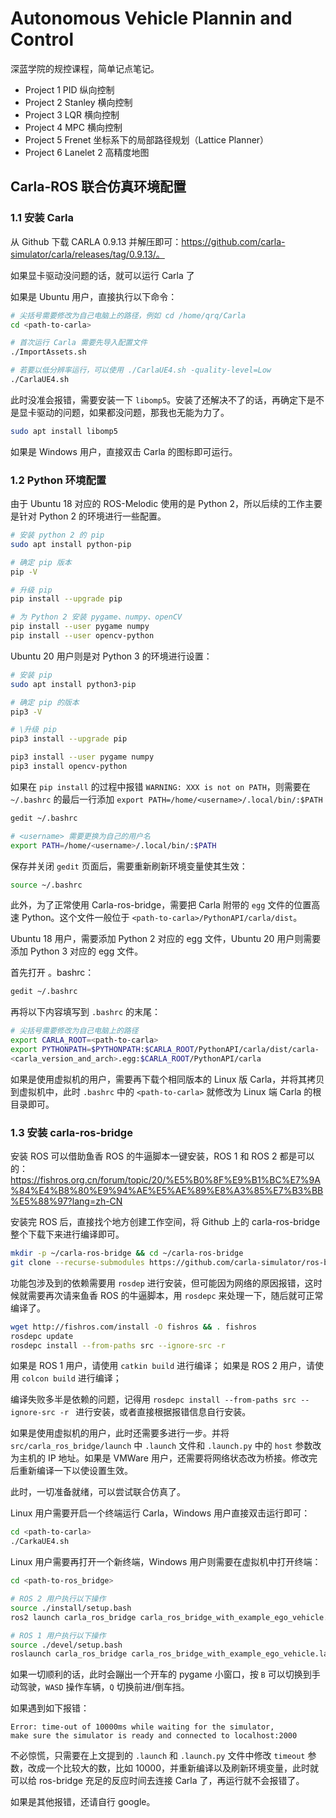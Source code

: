 # Autonomous Vehicle Plannin and Control

深蓝学院的规控课程，简单记点笔记。

- Project 1 PID 纵向控制
- Project 2 Stanley 横向控制
- Project 3 LQR 横向控制
- Project 4 MPC 横向控制
- Project 5 Frenet 坐标系下的局部路径规划（Lattice Planner）
- Project 6 Lanelet 2 高精度地图

## Carla-ROS 联合仿真环境配置

### 1.1 安装 Carla

从 Github 下载 CARLA 0.9.13 并解压即可：https://github.com/carla-simulator/carla/releases/tag/0.9.13/。

如果显卡驱动没问题的话，就可以运行 Carla 了

如果是 Ubuntu 用户，直接执行以下命令：

```bash
# 尖括号需要修改为⾃⼰电脑上的路径，例如 cd /home/qrq/Carla 
cd <path-to-carla>

# ⾸次运⾏ Carla 需要先导入配置文件
./ImportAssets.sh

# 若要以低分辨率运⾏，可以使⽤ ./CarlaUE4.sh -quality-level=Low
./CarlaUE4.sh
```

此时没准会报错，需要安装一下 `libomp5`。安装了还解决不了的话，再确定下是不是显卡驱动的问题，如果都没问题，那我也无能为力了。

```bash
sudo apt install libomp5
```

如果是 Windows 用户，直接双击 Carla 的图标即可运行。

### 1.2 Python 环境配置 

由于 Ubuntu 18 对应的 ROS-Melodic 使用的是 Python 2，所以后续的工作主要是针对 Python 2 的环境进行一些配置。

```bash
# 安装 python 2 的 pip
sudo apt install python-pip

# 确定 pip 版本
pip -V

# 升级 pip
pip install --upgrade pip

# 为 Python 2 安装 pygame、numpy、openCV
pip install --user pygame numpy 
pip install --user opencv-python
```

Ubuntu 20 用户则是对 Python 3 的环境进行设置：

```bash
# 安装 pip
sudo apt install python3-pip

# 确定 pip 的版本
pip3 -V

# \升级 pip
pip3 install --upgrade pip

pip3 install --user pygame numpy 
pip3 install opencv-python
```

如果在 `pip install` 的过程中报错 `WARNING: XXX is not on PATH`，则需要在 `~/.bashrc` 的最后一行添加 `export PATH=/home/<username>/.local/bin/:$PATH`

```bash
gedit ~/.bashrc

# <username> 需要更换为自己的用户名
export PATH=/home/<username>/.local/bin/:$PATH
```

保存并关闭 `gedit` 页面后，需要重新刷新环境变量使其生效：

```bash
source ~/.bashrc
```

此外，为了正常使用 Carla-ros-bridge，需要把 Carla 附带的 `egg` 文件的位置高速 Python。这个文件一般位于 `<path-to-carla>/PythonAPI/carla/dist`。

Ubuntu 18 用户，需要添加 Python 2 对应的 egg 文件，Ubuntu 20 用户则需要添加 Python 3 对应的 egg 文件。

首先打开 。bashrc：

```bash
gedit ~/.bashrc
```

再将以下内容填写到 `.bashrc` 的末尾：

```bash
# 尖括号需要修改为⾃⼰电脑上的路径 
export CARLA_ROOT=<path-to-carla>
export PYTHONPATH=$PYTHONPATH:$CARLA_ROOT/PythonAPI/carla/dist/carla- 
<carla_version_and_arch>.egg:$CARLA_ROOT/PythonAPI/carla
```

如果是使用虚拟机的用户，需要再下载个相同版本的 Linux 版 Carla，并将其拷贝到虚拟机中，此时 `.bashrc` 中的 `<path-to-carla>` 就修改为 Linux 端 Carla 的根目录即可。

### 1.3 安装 carla-ros-bridge

安装 ROS 可以借助鱼香 ROS 的牛逼脚本一键安装，ROS 1 和 ROS 2 都是可以的：
https://fishros.org.cn/forum/topic/20/%E5%B0%8F%E9%B1%BC%E7%9A%84%E4%B8%80%E9%94%AE%E5%AE%89%E8%A3%85%E7%B3%BB%E5%88%97?lang=zh-CN

安装完 ROS 后，直接找个地方创建工作空间，将 Github 上的 carla-ros-bridge 整个下载下来进行编译即可。

```bash
mkdir -p ~/carla-ros-bridge && cd ~/carla-ros-bridge
git clone --recurse-submodules https://github.com/carla-simulator/ros-bridge.git src/ros-bridge
```

功能包涉及到的依赖需要用 `rosdep` 进行安装，但可能因为网络的原因报错，这时候就需要再次请来鱼香 ROS 的牛逼脚本，用 `rosdepc` 来处理一下，随后就可正常编译了。

```bash
wget http://fishros.com/install -O fishros && . fishros 
rosdepc update
rosdepc install --from-paths src --ignore-src -r 
```

如果是 ROS 1 用户，请使用 `catkin build` 进行编译；
如果是 ROS 2 用户，请使用 `colcon build` 进行编译；

编译失败多半是依赖的问题，记得用 `rosdepc install --from-paths src --ignore-src -r ` 进行安装，或者直接根据报错信息自行安装。

如果是使用虚拟机的用户，此时还需要多进行一步。并将 `src/carla_ros_bridge/launch` 中 `.launch` 文件和 `.launch.py` 中的 `host` 参数改为主机的 IP 地址。如果是 VMWare 用户，还需要将网络状态改为桥接。修改完后重新编译一下以使设置生效。

此时，一切准备就绪，可以尝试联合仿真了。

Linux 用户需要开启一个终端运行 Carla，Windows 用户直接双击运行即可：

```bash
cd <path-to-carla>
./CarkaUE4.sh
```

Linux 用户需要再打开一个新终端，Windows 用户则需要在虚拟机中打开终端：

```bash
cd <path-to-ros_bridge>

# ROS 2 用户执行以下操作
source ./install/setup.bash
ros2 launch carla_ros_bridge carla_ros_bridge_with_example_ego_vehicle.launch.py

# ROS 1 用户执行以下操作
source ./devel/setup.bash
roslaunch carla_ros_bridge carla_ros_bridge_with_example_ego_vehicle.launch
```

如果一切顺利的话，此时会蹦出一个开车的 pygame 小窗口，按 `B` 可以切换到手动驾驶，`WASD` 操作车辆，`Q` 切换前进/倒车挡。

如果遇到如下报错：

```
Error: time-out of 10000ms while waiting for the simulator, 
make sure the simulator is ready and connected to localhost:2000
```

不必惊慌，只需要在上文提到的 `.launch` 和 `.launch.py` 文件中修改 `timeout` 参数，改成一个比较大的数，比如 10000，并重新编译以及刷新环境变量，此时就可以给 ros-bridge 充足的反应时间去连接 Carla 了，再运行就不会报错了。

如果是其他报错，还请自行 google。

